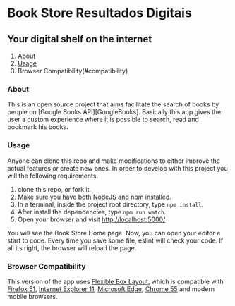# Book Store Resultados Digitais

## Your digital shelf on the internet

1. [About](#about)
2. [Usage](#usage)
3. Browser Compatibility(#compatibility)

### About
This is an open source project that aims facilitate the search of books by people on [Google Books API][GoogleBooks]. Basically this app gives the user a custom experience where it is possible to search, read and bookmark his books.

### Usage
Anyone can clone this repo and make modifications to either improve the actual features or create new ones. In order to develop with this project you will the following requirements.

1. clone this repo, or fork it.
2. Make sure you have both [NodeJS][node] and [npm][npm] installed.
3. In a terminal, inside the project root directory, type `npm install`.
4. After install the dependencies, type `npm run watch`.
5. Open your browser and visit [http://localhost:5000/](http://localhost:5000/)

You will see the Book Store Home page. Now, you can open your editor e start to code. Every time you save some file, eslint will check your code. If all its right, the browser will reload the page.

### Browser Compatibility
This version of the app uses [Flexible Box Layout](http://caniuse.com/#feat=flexbox), which is compatible with [Firefox 51](https://www.mozilla.org/en-US/firefox/51.0/releasenotes/), [Internet Explorer 11](https://www.microsoft.com/pt-br/download/Internet-Explorer-11-for-Windows-7-details.aspx), [Microsoft Edge](https://www.microsoft.com/pt-br/windows/microsoft-edge), [Chrome 55](https://www.google.com/chrome/browser/desktop/index.html) and modern mobile browsers.

[GoobleBooks]:https://books.google.com/
[node]: https://nodejs.org/en/
[npm]: https://www.npmjs.com/
